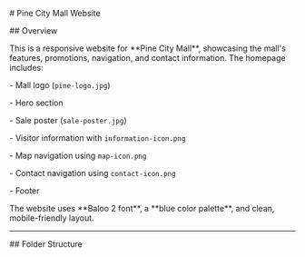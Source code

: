 \# Pine City Mall Website



\## Overview

This is a responsive website for \*\*Pine City Mall\*\*, showcasing the mall's features, promotions, navigation, and contact information. The homepage includes:  

\- Mall logo (`pine-logo.jpg`)  

\- Hero section  

\- Sale poster (`sale-poster.jpg`)  

\- Visitor information with `information-icon.png`  

\- Map navigation using `map-icon.png`  

\- Contact navigation using `contact-icon.png`  

\- Footer  



The website uses \*\*Baloo 2 font\*\*, a \*\*blue color palette\*\*, and clean, mobile-friendly layout.



---



\## Folder Structure





